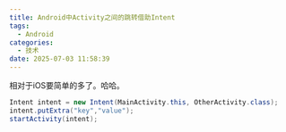 ```yaml
---
title: Android中Activity之间的跳转借助Intent
tags:
  - Android
categories:
  - 技术
date: 2025-07-03 11:58:39
---
```


相对于iOS要简单的多了。哈哈。

```java
Intent intent = new Intent(MainActivity.this, OtherActivity.class);
intent.putExtra("key","value");
startActivity(intent);
```


